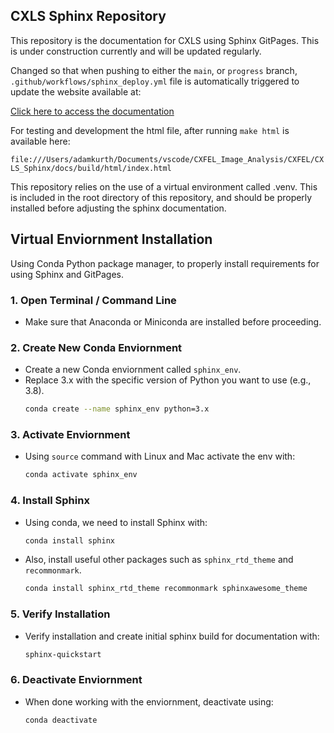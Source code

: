 ## CXLS Sphinx Repository

This repository is the documentation for CXLS using Sphinx GitPages. This is under construction currently and will be updated regularly.

Changed so that when pushing to either the `main`, or `progress` branch, `.github/workflows/sphinx_deploy.yml` file is automatically triggered to update the website available at:

[Click here to access the documentation](https://adamkurth.github.io/CXLS_Sphinx/docs/build/html/)

For testing and development the html file, after running `make html` is available here:

`file:///Users/adamkurth/Documents/vscode/CXFEL_Image_Analysis/CXFEL/CXLS_Sphinx/docs/build/html/index.html`

This repository relies on the use of a virtual environment called .venv. This is included in the root directory of this repository, and should be properly installed before adjusting the sphinx documentation.

## Virtual Enviornment Installation

Using Conda Python package manager, to properly install requirements for using Sphinx and GitPages.

### 1. Open Terminal / Command Line
- Make sure that Anaconda or Miniconda are installed before proceeding.

### 2. Create New Conda Enviornment
  - Create a new Conda enviornment called `sphinx_env`. 
  - Replace 3.x with the specific version of Python you want to use (e.g., 3.8).
      ```bash
      conda create --name sphinx_env python=3.x
      ```
### 3. Activate Enviornment
  - Using `source` command with Linux and Mac activate the env with: 
      ```bash 
      conda activate sphinx_env
      ```

### 4. Install Sphinx
- Using conda, we need to install Sphinx with: 
    ```bash
    conda install sphinx
    ```
- Also, install useful other packages such as `sphinx_rtd_theme` and `recommonmark`.
    ```bash
    conda install sphinx_rtd_theme recommonmark sphinxawesome_theme
    ```
### 5. Verify Installation 
   - Verify installation and create initial sphinx build for documentation with:
        ```bash 
        sphinx-quickstart
        ```
### 6. Deactivate Enviornment 
   - When done working with the enviornment, deactivate using: 
        ```bash 
        conda deactivate
        ```

